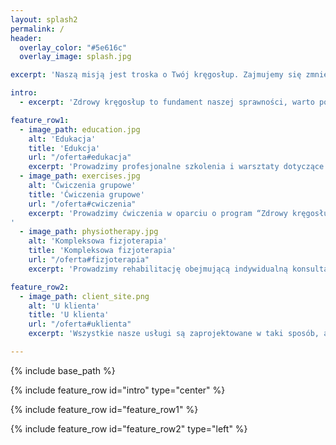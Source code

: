 ```yaml
---
layout: splash2
permalink: /
header:
  overlay_color: "#5e616c"
  overlay_image: splash.jpg

excerpt: 'Naszą misją jest troska o Twój kręgosłup. Zajmujemy się zmniejszaniem ryzyka dolegliwości bólowych kręgosłupa, poprawą komfortu pracy siedzącej, a przez to wpływamy na jakość Twojego życia.'

intro:
  - excerpt: 'Zdrowy kręgosłup to fundament naszej sprawności, warto poświęcić mu czas.'

feature_row1:
  - image_path: education.jpg
    alt: 'Edukacja'
    title: 'Edukcja'
    url: "/oferta#edukacja"
    excerpt: 'Prowadzimy profesjonalne szkolenia i warsztaty dotyczące funkcjonowania, profilaktyki schorzeń i higieny kręgosłupa. Uczymy jak poprawnie i efektywnie ćwiczyć, również w warunkach biurowych.'
  - image_path: exercises.jpg
    alt: 'Ćwiczenia grupowe'
    title: 'Ćwiczenia grupowe'
    url: "/oferta#cwiczenia"
    excerpt: 'Prowadzimy ćwiczenia w oparciu o program “Zdrowy kręgosłup” oraz metodę Pilates. Proponowana forma zajęć gimnastycznych ma charakter zarówno profilaktyczny jak i terapeutyczny w zakresie higieny kręgosłupa.
'
  - image_path: physiotherapy.jpg
    alt: 'Kompleksowa fizjoterapia'
    title: 'Kompleksowa fizjoterapia'
    url: "/oferta#fizjoterapia"
    excerpt: 'Prowadzimy rehabilitację obejmującą indywidualną konsultację oraz fachową terapię dostosowaną do potrzeb pacjenta. W zakresie fizjoterapii zajmujemy się całym układem ruchu.'

feature_row2:
  - image_path: client_site.png
    alt: 'U klienta'
    title: 'U klienta'
    url: "/oferta#uklienta"
    excerpt: 'Wszystkie nasze usługi są zaprojektowane w taki sposób, aby mogły być realizowane w siedzibie klienta. Dysponujemy profesjonalnym mobilnym sprzętem do prowadzenia szkoleń, ćwiczeń i fizjoterapii.'

---
```


{% include base_path %}

{% include feature_row id="intro" type="center" %}

{% include feature_row id="feature_row1" %}

{% include feature_row id="feature_row2" type="left" %}
